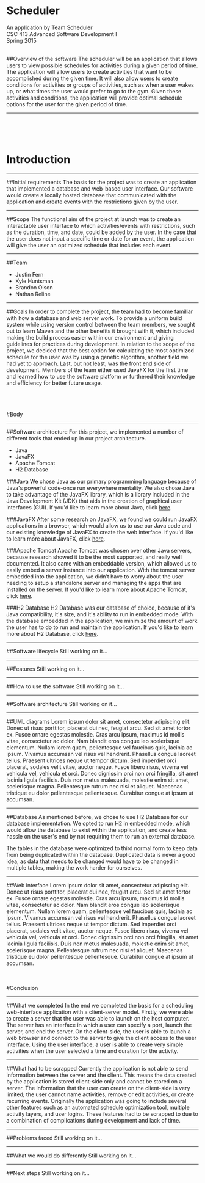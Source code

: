 # Scheduler

An application by Team Scheduler  
CSC 413 Advanced Software Development I  
Spring 2015

<br>
##Overview of the software
The scheduler will be an application that allows users to view possible schedules for activities during a given period of time. The application will allow users to create activities that want to be accomplished during the given time. It will also allow users to create conditions for activities or groups of activities, such as when a user wakes up, or what times the user would prefer to go to the gym. Given these activities and conditions, the application will provide optimal schedule options for the user for the given period of time.

---

<br><br><br>
# Introduction

---

##Initial requirements
The basis for the project was to create an application that implemented a database and web-based user interface. Our software would create a locally hosted database that communicated with the application and create events with the restrictions given by the user.

---

##Scope
The functional aim of the project at launch was to create an interactable user interface to which activities/events with restrictions, such as the duration, time, and date, could be added by the user. In the case that the user does not input a specific time or date for an event, the application will give the user an optimized schedule that includes each event.

---

##Team
* Justin Fern
* Kyle Huntsman
* Brandon Olson
* Nathan Reline

---

##Goals
In order to complete the project, the team had to become familiar with how a database and web server work. To provide a uniform build system while using version control between the team members, we sought out to learn Maven and the other benefits it brought with it, which included making the build process easier within our environment and giving guidelines for practices during development. In relation to the scope of the project, we decided that the best option for calculating the most optimized schedule for the user was by using a genetic algorithm, another field we had yet to approach. Last, but not least, was the front end side of development. Members of the team either used JavaFX for the first time and learned how to use the software platform or furthered their knowledge and efficiency for better future usage.

<br><br><br>
#Body

---

##Software architecture
For this project, we implemented a number of different tools that ended up in our project architecture.

* Java
* JavaFX
* Apache Tomcat
* H2 Database

###Java
We chose Java as our primary programming language because of Java's powerful code-once run everywhere mentality. We also chose Java to take advantage of the JavaFX library, which is a library included in the Java Development Kit (JDK) that aids in the creation of graphical user interfaces (GUI). If you'd like to learn more about Java, click [here](https://www.java.com/en/about/).

###JavaFX
After some research on JavaFX, we found we could run JavaFX applications in a browser, which would allow us to use our Java code and our existing knowledge of JavaFX to create the web interface. If you'd like to learn more about JavaFX, click [here](http://docs.oracle.com/javase/8/javafx/get-started-tutorial/jfx-overview.htm#JFXST784).

###Apache Tomcat
Apache Tomcat was chosen over other Java servers, because research showed it to be the most supported, and really well documented. It also came with an embeddable version, which allowed us to easily embed a server instance into our application. With the tomcat server embedded into the application, we didn’t have to worry about the user needing to setup a standalone server and managing the apps that are installed on the server. If you'd like to learn more about Apache Tomcat, click [here](http://tomcat.apache.org/).

###H2 Database
H2 Database was our database of choice, because of it's Java compatibility, it's size, and it's ability to run in embedded mode. With the database embedded in the application, we minimize the amount of work the user has to do to run and maintain the application. If you'd like to learn more about H2 Database, click [here](http://www.h2database.com/html/main.html).

---

##Software lifecycle
Still working on it...

---

##Features
Still working on it...

---

##How to use the software
Still working on it...

---

##Software architecture
Still working on it...

---

##UML diagrams
Lorem ipsum dolor sit amet, consectetur adipiscing elit. Donec ut risus porttitor, placerat dui nec, feugiat arcu. Sed sit amet tortor ex. Fusce ornare egestas molestie. Cras arcu ipsum, maximus id mollis vitae, consectetur ac dolor. Nam blandit eros congue leo scelerisque elementum. Nullam lorem quam, pellentesque vel faucibus quis, lacinia ac ipsum. Vivamus accumsan vel risus vel hendrerit. Phasellus congue laoreet tellus. Praesent ultrices neque ut tempor dictum. Sed imperdiet orci placerat, sodales velit vitae, auctor neque. Fusce libero risus, viverra vel vehicula vel, vehicula et orci. Donec dignissim orci non orci fringilla, sit amet lacinia ligula facilisis. Duis non metus malesuada, molestie enim sit amet, scelerisque magna. Pellentesque rutrum nec nisi et aliquet. Maecenas tristique eu dolor pellentesque pellentesque. Curabitur congue at ipsum ut accumsan.

---

##Database
As mentioned before, we chose to use H2 Database for our database implementation. We opted to run H2 in embedded mode, which would allow the database to exist within the application, and create less hassle on the user's end by not requiring them to run an external database.

The tables in the database were optimized to third normal form to keep data from being duplicated within the database. Duplicated data is never a good idea, as data that needs to be changed would have to be changed in multiple tables, making the work harder for ourselves.

---

##Web interface
Lorem ipsum dolor sit amet, consectetur adipiscing elit. Donec ut risus porttitor, placerat dui nec, feugiat arcu. Sed sit amet tortor ex. Fusce ornare egestas molestie. Cras arcu ipsum, maximus id mollis vitae, consectetur ac dolor. Nam blandit eros congue leo scelerisque elementum. Nullam lorem quam, pellentesque vel faucibus quis, lacinia ac ipsum. Vivamus accumsan vel risus vel hendrerit. Phasellus congue laoreet tellus. Praesent ultrices neque ut tempor dictum. Sed imperdiet orci placerat, sodales velit vitae, auctor neque. Fusce libero risus, viverra vel vehicula vel, vehicula et orci. Donec dignissim orci non orci fringilla, sit amet lacinia ligula facilisis. Duis non metus malesuada, molestie enim sit amet, scelerisque magna. Pellentesque rutrum nec nisi et aliquet. Maecenas tristique eu dolor pellentesque pellentesque. Curabitur congue at ipsum ut accumsan.


<br><br>
#Conclusion

---

##What we completed
In the end we completed the basis for a scheduling web-interface application with a client-server model. Firstly, we were able to create a server that the user was able to launch on the host computer. The server has an interface in which a user can specify a port, launch the server, and end the server. On the client-side, the user is able to launch a web browser and connect to the server to give the client access to the user interface. Using the user interface, a user is able to create very simple activities when the user selected a time and duration for the activity. 

---

##What had to be scrapped
Currently the application is not able to send information between the server and the client. This means the data created by the application is stored client-side only and cannot be stored on a server. The information that the user can create on the client-side is very limited; the user cannot name activities, remove or edit activities, or create recurring events. Originally the application was going to include several other features such as an automated schedule optimization tool, multiple activity layers, and user logins. These features had to be scrapped to due to a combination of complications during development and lack of time.

---

##Problems faced
Still working on it...

---

##What we would do differently
Still working on it...

---

##Next steps
Still working on it...
